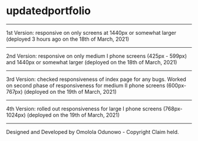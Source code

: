 # updatedportfolio

---

1st Version: responsive on only screens at 1440px or somewhat larger (deployed 3 hours ago on the 18th of March, 2021)

---

2nd Version: responsive on only medium I phone screens (425px - 599px) and 1440px or somewhat larger (deployed on the 18th of March, 2021)

---
3rd Version: checked responsiveness of index page for any bugs. Worked on second phase of responsiveness for medium II phone screens (600px-767px) (deployed on the 19th of March, 2021)

---
4th Version: rolled out responsiveness for large I phone screens (768px-1024px) (deployed on the 19th of March, 2021)

---
Designed and Developed by Omolola Odunowo - Copyright Claim held.
